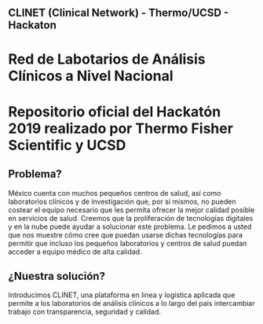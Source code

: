 ## CLINET (Clinical Network) - Thermo/UCSD - Hackaton
# Red de Labotarios de Análisis Clínicos a Nivel Nacional

# Repositorio oficial del Hackatón 2019 realizado por Thermo Fisher Scientific y UCSD

## Problema?

México cuenta con muchos pequeños centros de salud, así como laboratorios clínicos y de investigación que, por sí mismos, no pueden costear el equipo necesario que les permita ofrecer la mejor calidad posible en servicios de salud. Creemos que la proliferación de tecnologías digitales y en la nube puede ayudar a solucionar este problema. Le pedimos a usted que nos muestre cómo cree que puedan usarse dichas tecnologías para permitir que incluso los pequeños laboratorios y centros de salud puedan acceder a equipo médico de alta calidad.

## ¿Nuestra solución?

Introducimos CLINET, una plataforma en linea y logística aplicada que permite a los laboratorios de análisis clínicos a lo largo del país intercambiar trabajo con transparencia, seguridad y calidad.